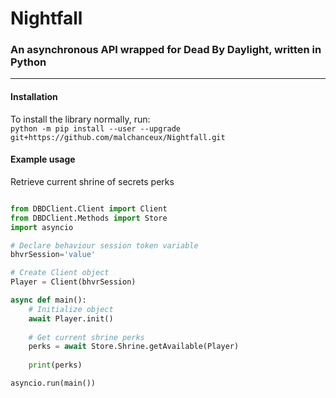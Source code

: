 # Nightfall
### An asynchronous API wrapped for Dead By Daylight, written in Python
___

#### Installation
To install the library normally, run:  
`python -m pip install --user --upgrade git+https://github.com/malchanceux/Nightfall.git`

#### Example usage

Retrieve current shrine of secrets perks
```python

from DBDClient.Client import Client
from DBDClient.Methods import Store
import asyncio

# Declare behaviour session token variable
bhvrSession='value'

# Create Client object
Player = Client(bhvrSession)

async def main():
    # Initialize object
    await Player.init()  
    
    # Get current shrine perks
    perks = await Store.Shrine.getAvailable(Player)  
    
    print(perks)

asyncio.run(main())
```